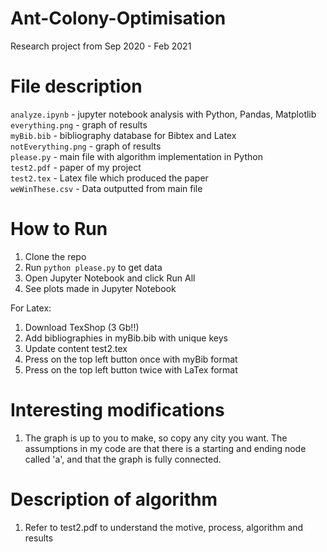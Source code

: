 # Ant-Colony-Optimisation
Research project from Sep 2020 - Feb 2021

# File description
`analyze.ipynb` - jupyter notebook analysis with Python, Pandas, Matplotlib  
`everything.png` - graph of results  
`myBib.bib` - bibliography database for Bibtex and Latex  
`notEverything.png` - graph of results  
`please.py` - main file with algorithm implementation in Python  
`test2.pdf` - paper of my project  
`test2.tex` - Latex file which produced the paper  
`weWinThese.csv` - Data outputted from main file  

# How to Run
1. Clone the repo  
2. Run `python please.py` to get data  
3. Open Jupyter Notebook and click Run All  
4. See plots made in Jupyter Notebook  

For Latex:
1. Download TexShop (3 Gb!!)
2. Add bibliographies in myBib.bib with unique keys
3. Update content test2.tex
4. Press on the top left button once with myBib format
5. Press on the top left button twice with LaTex format


# Interesting modifications
1. The graph is up to you to make, so copy any city you want. The assumptions in my code are that there is a starting and ending node called 'a', and that the graph is fully connected.

# Description of algorithm
1. Refer to test2.pdf to understand the motive, process, algorithm and results
